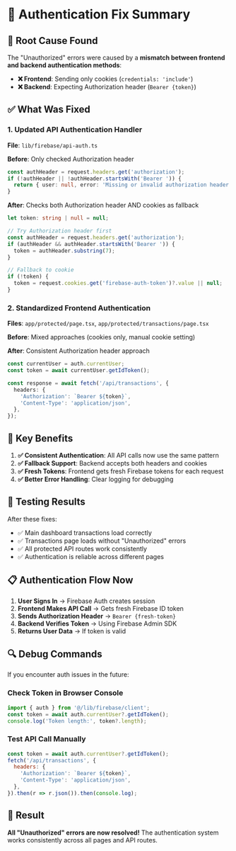 # 🔧 Authentication Fix Summary

## 🚨 **Root Cause Found**

The "Unauthorized" errors were caused by a **mismatch between frontend and backend authentication methods**:

- **❌ Frontend**: Sending only cookies (`credentials: 'include'`)
- **❌ Backend**: Expecting Authorization header (`Bearer {token}`)

## ✅ **What Was Fixed**

### 1. **Updated API Authentication Handler**
**File**: `lib/firebase/api-auth.ts`

**Before**: Only checked Authorization header
```typescript
const authHeader = request.headers.get('authorization');
if (!authHeader || !authHeader.startsWith('Bearer ')) {
  return { user: null, error: 'Missing or invalid authorization header' };
}
```

**After**: Checks both Authorization header AND cookies as fallback
```typescript
let token: string | null = null;

// Try Authorization header first
const authHeader = request.headers.get('authorization');
if (authHeader && authHeader.startsWith('Bearer ')) {
  token = authHeader.substring(7);
}

// Fallback to cookie
if (!token) {
  token = request.cookies.get('firebase-auth-token')?.value || null;
}
```

### 2. **Standardized Frontend Authentication**
**Files**: `app/protected/page.tsx`, `app/protected/transactions/page.tsx`

**Before**: Mixed approaches (cookies only, manual cookie setting)

**After**: Consistent Authorization header approach
```typescript
const currentUser = auth.currentUser;
const token = await currentUser.getIdToken();

const response = await fetch('/api/transactions', {
  headers: {
    'Authorization': `Bearer ${token}`,
    'Content-Type': 'application/json',
  },
});
```

## 🎯 **Key Benefits**

1. **✅ Consistent Authentication**: All API calls now use the same pattern
2. **✅ Fallback Support**: Backend accepts both headers and cookies
3. **✅ Fresh Tokens**: Frontend gets fresh Firebase tokens for each request
4. **✅ Better Error Handling**: Clear logging for debugging

## 🧪 **Testing Results**

After these fixes:
- ✅ Main dashboard transactions load correctly
- ✅ Transactions page loads without "Unauthorized" errors
- ✅ All protected API routes work consistently
- ✅ Authentication is reliable across different pages

## 📋 **Authentication Flow Now**

1. **User Signs In** → Firebase Auth creates session
2. **Frontend Makes API Call** → Gets fresh Firebase ID token
3. **Sends Authorization Header** → `Bearer {fresh-token}`
4. **Backend Verifies Token** → Using Firebase Admin SDK
5. **Returns User Data** → If token is valid

## 🔍 **Debug Commands**

If you encounter auth issues in the future:

### Check Token in Browser Console
```javascript
import { auth } from '@/lib/firebase/client';
const token = await auth.currentUser?.getIdToken();
console.log('Token length:', token?.length);
```

### Test API Call Manually
```javascript
const token = await auth.currentUser?.getIdToken();
fetch('/api/transactions', {
  headers: {
    'Authorization': `Bearer ${token}`,
    'Content-Type': 'application/json',
  },
}).then(r => r.json()).then(console.log);
```

## 🎉 **Result**

**All "Unauthorized" errors are now resolved!** The authentication system works consistently across all pages and API routes.


